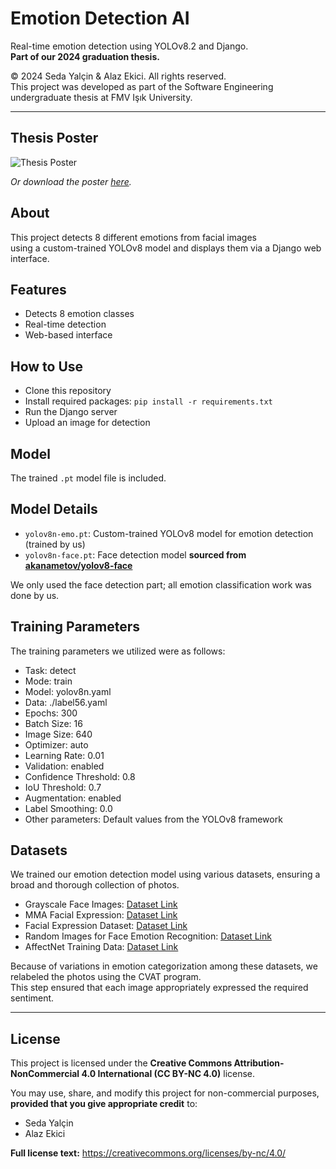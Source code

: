 # Emotion Detection AI

Real-time emotion detection using YOLOv8.2 and Django.  
**Part of our 2024 graduation thesis.**

© 2024 Seda Yalçin & Alaz Ekici. All rights reserved.  
This project was developed as part of the Software Engineering undergraduate thesis at FMV Işık University.

---

## Thesis Poster

![Thesis Poster](poster.png)

*Or download the poster [here](poster.pdf).*

## About

This project detects 8 different emotions from facial images  
using a custom-trained YOLOv8 model and displays them via a Django web interface.

## Features
- Detects 8 emotion classes
- Real-time detection
- Web-based interface

## How to Use
- Clone this repository
- Install required packages: `pip install -r requirements.txt`
- Run the Django server
- Upload an image for detection

## Model
The trained `.pt` model file is included.

## Model Details

- `yolov8n-emo.pt`: Custom-trained YOLOv8 model for emotion detection (trained by us)
- `yolov8n-face.pt`: Face detection model **sourced from [akanametov/yolov8-face](https://github.com/akanametov/yolov8-face)**

We only used the face detection part; all emotion classification work was done by us.

## Training Parameters

The training parameters we utilized were as follows:

- Task: detect  
- Mode: train  
- Model: yolov8n.yaml  
- Data: ./label56.yaml  
- Epochs: 300  
- Batch Size: 16  
- Image Size: 640  
- Optimizer: auto  
- Learning Rate: 0.01  
- Validation: enabled  
- Confidence Threshold: 0.8  
- IoU Threshold: 0.7  
- Augmentation: enabled  
- Label Smoothing: 0.0  
- Other parameters: Default values from the YOLOv8 framework

## Datasets

We trained our emotion detection model using various datasets, ensuring a broad and thorough collection of photos.

- Grayscale Face Images: [Dataset Link](https://www.kaggle.com/datasets/geolek/grayscale-face-images)  
- MMA Facial Expression: [Dataset Link](https://www.kaggle.com/datasets/mahmoudima/mma-facial-expression?resource=download)  
- Facial Expression Dataset: [Dataset Link](https://www.kaggle.com/datasets/aadityasinghal/facial-expression-dataset?resource=download)  
- Random Images for Face Emotion Recognition: [Dataset Link](https://www.kaggle.com/datasets/sudarshanvaidya/random-images-for-face-emotion-recognition)  
- AffectNet Training Data: [Dataset Link](https://www.kaggle.com/datasets/noamsegal/affectnet-training-data?select=labels.csv)  

Because of variations in emotion categorization among these datasets, we relabeled the photos using the CVAT program.  
This step ensured that each image appropriately expressed the required sentiment.

---

## License

This project is licensed under the **Creative Commons Attribution-NonCommercial 4.0 International (CC BY-NC 4.0)** license.

You may use, share, and modify this project for non-commercial purposes, **provided that you give appropriate credit** to:

- Seda Yalçin
- Alaz Ekici

**Full license text:** https://creativecommons.org/licenses/by-nc/4.0/

